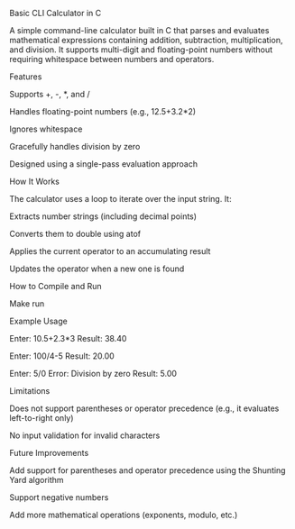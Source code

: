 Basic CLI Calculator in C

A simple command-line calculator built in C that parses and evaluates mathematical expressions containing addition, subtraction, multiplication, and division. It supports multi-digit and floating-point numbers without requiring whitespace between numbers and operators.

Features

Supports +, -, *, and /

Handles floating-point numbers (e.g., 12.5+3.2*2)

Ignores whitespace

Gracefully handles division by zero

Designed using a single-pass evaluation approach

How It Works

The calculator uses a loop to iterate over the input string. It:

Extracts number strings (including decimal points)

Converts them to double using atof

Applies the current operator to an accumulating result

Updates the operator when a new one is found

How to Compile and Run

Make run 

Example Usage

Enter: 10.5+2.3*3
Result: 38.40

Enter: 100/4-5
Result: 20.00

Enter: 5/0
Error: Division by zero
Result: 5.00

Limitations

Does not support parentheses or operator precedence (e.g., it evaluates left-to-right only)

No input validation for invalid characters

Future Improvements

Add support for parentheses and operator precedence using the Shunting Yard algorithm

Support negative numbers

Add more mathematical operations (exponents, modulo, etc.)



